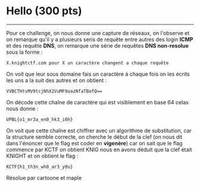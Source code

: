 # Hello (300 pts)
___________
Pour ce challenge, on nous donne une capture de réseaux, on l'observe et on remarque qu'il y a plusieurs seris de requête entre autres des login **ICMP** et des requête **DNS**, on remarque une série de requêtes **DNS non-resolue** sous la forme :

```X.knightctf.com pour X un caractère changent a chaque requête```

On voit que leur sous domaine fais un caractère à chaque fois on les écrits les uns a la suit des autres et on obtient :

```VVBCTHtvMV9tcjNhX2VuMF9oazNfaTBofQ==```

On décode cette chaîne de caractère qui est visiblement en base 64 celas nous donne :

```UPBL{o1_mr3a_en0_hk3_i0h}```

On voit que cette chaîne est chiffrer avec un algorithme de substitution, car la structure semble correcte, on cherche le début de la clef (on nous dit dans l'énoncer que le flag est coder en **vigenère**) car on sait que le flag commence par KCTF on obtient KNIG nous en avons déduit que la clef était KNIGHT et on obtient le flag :

```KCTF{h1_th3n_wh0_ar3_y0u}```

Résolue par cartoone et maple
